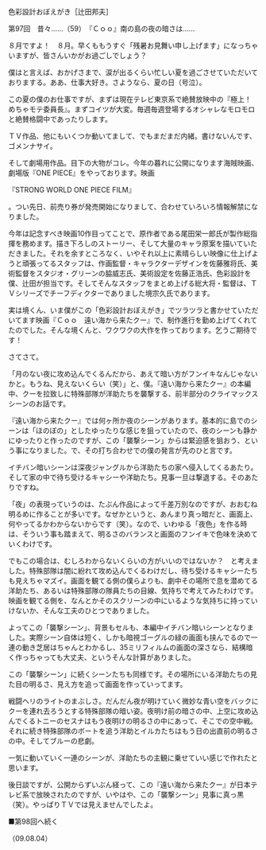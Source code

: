 <!-- source: http://web.archive.org/web/20250215190716/http://www.style.fm/as/05_column/tsujita/tsujita97.shtml -->

色彩設計おぼえがき［辻田邦夫］

第97回　昔々……（59）　『Ｃｏｏ』南の島の夜の暗さは……

８月ですよ！　８月。早くももうすぐ「残暑お見舞い申し上げます」になっちゃいますが、皆さんいかがお過ごしでしょう？

僕はと言えば、おかげさまで、涙が出るくらい忙しい夏を過ごさせていただいておりまする。ああ、仕事大好き。さようなら、夏の日（号泣）。

この夏の僕のお仕事ですが、まずは現在テレビ東京系で絶賛放映中の『極上！　めちゃモテ委員長』。まずコイツが大変。毎週毎週登場するオシャレなモロモロと絶賛格闘中であったりします。

ＴＶ作品、他にもいくつか動いてまして、でもまだまだ内緒。書けないんです、ゴメンナサイ。

そして劇場用作品。目下の大物がコレ。今年の暮れに公開になります海賊映画、劇場版『ONE PIECE』をやっております。映画

『STRONG WORLD ONE PIECE FILM』

。つい先日、前売り券が発売開始になりまして、合わせていろいろ情報解禁になりました。

今年は記念すべき映画10作目ってことで、原作者である尾田栄一郎氏が製作総指揮を務めます。描き下ろしのストーリー、そして大量のキャラ原案を描いていただきました。それを余すところなく、いやそれ以上に素晴らしい映像に仕上げようと頑張ってるスタッフは、作画監督・キャラクターデザインを佐藤雅将氏、美術監督をスタジオ・グリーンの脇威志氏、美術設定を佐藤正浩氏、色彩設計を僕、辻田が担当です。そしてそんなスタッフをまとめ上げる総大将・監督は、ＴＶシリーズでチーフディクターでありました境宗久氏であります。

実は境くん、いま僕がこの「色彩設計おぼえがき」でツラツラと書かせていただいてます映画『Ｃｏｏ　遠い海から来たクー』で、制作進行を勤め上げてくれてたのでした。そんな境くんと、ワクワクの大作を作っております。乞うご期待です！

さてさて。

「月のない夜に攻め込んでくるんだから、あえて暗い方がフンイキなんじゃないかと。もうね、見えないくらい（笑）」と、僕。『遠い海から来たクー』の本編中、クーを拉致しに特殊部隊が洋助たちを襲撃する、前半部分のクライマックスシーンのお話です。

『遠い海から来たクー』では何ヶ所か夜のシーンがあります。基本的に島でのシーンは「ほのぼの」としたゆったりな感じを狙っていたので、夜のシーンも静かにゆったりと作ったのですが、この「襲撃シーン」からは緊迫感を狙おう、という事になりました。で、その打ち合わせでの僕の発言が先のひと言です。

イチバン暗いシーンは深夜ジャングルから洋助たちの家へ侵入してくるあたり。そして家の中で待ち受けるキャシーや洋助たち。見事一旦は撃退する。そのあたりですね。

「夜」の表現っていうのは、たぶん作品によって千差万別なのですが、おおむね明るめに作ることが多いです。なぜかというと、あんまり真っ暗だと、画面上、何やってるかわからないからです（笑）。なので、いわゆる「夜色」を作る時は、そういう事も踏まえて、明るさのバランスと画面のフンイキで色味を決めていくわけです。

でもこの場合は、むしろわからないくらいの方がいいのではないか？　と考えました。特殊部隊は闇に紛れて攻め込んでくるわけだし、待ち受けるキャシーたちも見えちゃマズイ。画面を観てる側の僕らよりも、劇中その場所で息を潜めてる洋助たち、あるいは特殊部隊の隊員たちの目線、気持ちで考えてみたわけです。映画を観てる側を、なんとかそのスクリーンの中にいるような気持ちに持っていけないか、そんな工夫のひとつでありました。

よってこの「襲撃シーン」、背景もセルも、本編中イチバン暗いシーンとなりました。実際シーン自体は短く、しかも暗視ゴーグルの緑の画面も挟んでるので一連の動き芝居はちゃんとわかるし、35ミリフィルムの画面の深さなら、結構暗く作っちゃっても大丈夫、というそんな計算がありました。

この「襲撃シーン」に続くシーンたちも同様です。その場所にいる洋助たちの見た目の明るさ、見え方を追って画面を作っていってます。

戦闘ヘリのライトのまぶしさ。だんだん夜が明けていく微妙な青い空をバックにクーを連れ去ろうとする特殊部隊の暗い姿。夜明け前の暗さの中、上空に攻め込んでくるトニーのセスナはもう夜明けの明るさの中にあって、そこでの空中戦。それに続き特殊部隊のボートを追う洋助とイルカたちはもう日の出直前の明るさの中。そしてブルーの悲劇。

一気に動いていく一連のシーンが、洋助たちの主観に乗せていい感じで作れたと思います。

後日談ですが、公開からずいぶん経って、この『遠い海から来たクー』が日本テレビ系で放映されたのですが、いやはや、この「襲撃シーン」見事に真っ黒（笑）。やっぱりＴＶでは見えませんでしたよ。

■第98回へ続く

（09.08.04）
